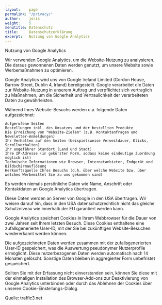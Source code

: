 ```yaml
---
layout:    page
permalink: "/privacy/"
author:    joris
weight:    5
menutitle: Datenschutz
title:     Datenschutzerklärung
excerpt:   Nutzung von Google Analytics
---
```


Nutzung von Google Analytics

Wir verwenden Google Analytics, um die Website-Nutzung zu analysieren. Die daraus gewonnenen Daten werden genutzt, um unsere Website sowie Werbemaßnahmen zu optimieren. 

Google Analytics wird uns von Google Ireland Limited (Gordon House, Barrow Street, Dublin 4, Irland) bereitgestellt. Google verarbeitet die Daten zur Website-Nutzung in unserem Auftrag und verpflichtet sich vertraglich zu Maßnahmen, um die Sicherheit und Vertraulichkeit der verarbeiteten Daten zu gewährleisten.

Während Ihres Website-Besuchs werden u.a. folgende Daten aufgezeichnet:

    Aufgerufene Seiten
    Bestellungen inkl. des Umsatzes und der bestellten Produkte
    Die Erreichung von "Website-Zielen" (z.B. Kontaktanfragen und Newsletter-Anmeldungen)
    Ihr Verhalten auf den Seiten (beispielsweise Verweildauer, Klicks, Scrollverhalten)
    Ihr ungefährer Standort (Land und Stadt)
    Ihre IP-Adresse (in gekürzter Form, sodass keine eindeutige Zuordnung möglich ist)
    Technische Informationen wie Browser, Internetanbieter, Endgerät und Bildschirmauflösung
    Herkunftsquelle Ihres Besuchs (d.h. über welche Website bzw. über welches Werbemittel Sie zu uns gekommen sind)

Es werden niemals persönliche Daten wie Name, Anschrift oder Kontaktdaten an Google Analytics übertragen.

Diese Daten werden an Server von Google in den USA übertragen. Wir weisen darauf hin, dass in den USA datenschutzrechtlich nicht das gleiche Schutzniveau wie innerhalb der EU garantiert werden kann. 

Google Analytics speichert Cookies in Ihrem Webbrowser für die Dauer von zwei Jahren seit Ihrem letzten Besuch. Diese Cookies enthaltene eine zufallsgenerierte User-ID, mit der Sie bei zukünftigen Website-Besuchen wiedererkannt werden können.

Die aufgezeichneten Daten werden zusammen mit der zufallsgenerierten User-ID gespeichert, was die Auswertung pseudonymer Nutzerprofile ermöglicht. Diese nutzerbezogenen Daten werden automatisch nach 14 Monaten gelöscht. Sonstige Daten bleiben in aggregierter Form unbefristet gespeichert.

Sollten Sie mit der Erfassung nicht einverstanden sein, können Sie diese mit der einmaligen Installation des Browser-Add-ons zur Deaktivierung von Google Analytics unterbinden oder durch das Ablehnen der Cookies über unseren Cookie-Einstellungs-Dialog.

Quelle: traffic3.net
